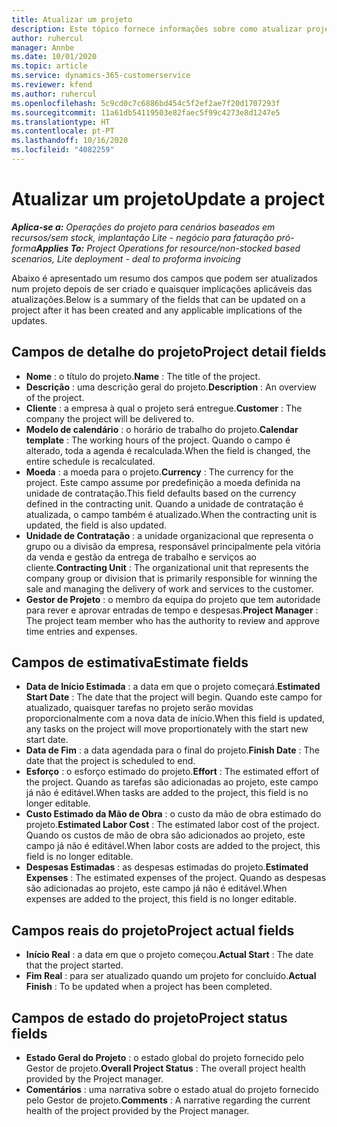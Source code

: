 ```yaml
---
title: Atualizar um projeto
description: Este tópico fornece informações sobre como atualizar projetos no Project Operations.
author: ruhercul
manager: Annbe
ms.date: 10/01/2020
ms.topic: article
ms.service: dynamics-365-customerservice
ms.reviewer: kfend
ms.author: ruhercul
ms.openlocfilehash: 5c9cd0c7c6886bd454c5f2ef2ae7f20d1707293f
ms.sourcegitcommit: 11a61db54119503e82faec5f99c4273e8d1247e5
ms.translationtype: HT
ms.contentlocale: pt-PT
ms.lasthandoff: 10/16/2020
ms.locfileid: "4082259"
---
```

# <a name="update-a-project"></a><span data-ttu-id="ea81b-103">Atualizar um projeto</span><span class="sxs-lookup"><span data-stu-id="ea81b-103">Update a project</span></span>

<span data-ttu-id="ea81b-104">_**Aplica-se a:** Operações do projeto para cenários baseados em recursos/sem stock, implantação Lite - negócio para faturação pró-forma_</span><span class="sxs-lookup"><span data-stu-id="ea81b-104">_**Applies To:** Project Operations for resource/non-stocked based scenarios, Lite deployment - deal to proforma invoicing_</span></span>

<span data-ttu-id="ea81b-105">Abaixo é apresentado um resumo dos campos que podem ser atualizados num projeto depois de ser criado e quaisquer implicações aplicáveis das atualizações.</span><span class="sxs-lookup"><span data-stu-id="ea81b-105">Below is a summary of the fields that can be updated on a project after it has been created and any applicable implications of the updates.</span></span>

## <a name="project-detail-fields"></a><span data-ttu-id="ea81b-106">Campos de detalhe do projeto</span><span class="sxs-lookup"><span data-stu-id="ea81b-106">Project detail fields</span></span>

- <span data-ttu-id="ea81b-107">**Nome** : o título do projeto.</span><span class="sxs-lookup"><span data-stu-id="ea81b-107">**Name** : The title of the project.</span></span>
- <span data-ttu-id="ea81b-108">**Descrição** : uma descrição geral do projeto.</span><span class="sxs-lookup"><span data-stu-id="ea81b-108">**Description** : An overview of the project.</span></span>
- <span data-ttu-id="ea81b-109">**Cliente** : a empresa à qual o projeto será entregue.</span><span class="sxs-lookup"><span data-stu-id="ea81b-109">**Customer** : The company the project will be delivered to.</span></span>
- <span data-ttu-id="ea81b-110">**Modelo de calendário** : o horário de trabalho do projeto.</span><span class="sxs-lookup"><span data-stu-id="ea81b-110">**Calendar template** : The working hours of the project.</span></span> <span data-ttu-id="ea81b-111">Quando o campo é alterado, toda a agenda é recalculada.</span><span class="sxs-lookup"><span data-stu-id="ea81b-111">When the field is changed, the entire schedule is recalculated.</span></span>
- <span data-ttu-id="ea81b-112">**Moeda** : a moeda para o projeto.</span><span class="sxs-lookup"><span data-stu-id="ea81b-112">**Currency** : The currency for the project.</span></span> <span data-ttu-id="ea81b-113">Este campo assume por predefinição a moeda definida na unidade de contratação.</span><span class="sxs-lookup"><span data-stu-id="ea81b-113">This field defaults based on the currency defined in the contracting unit.</span></span> <span data-ttu-id="ea81b-114">Quando a unidade de contratação é atualizada, o campo também é atualizado.</span><span class="sxs-lookup"><span data-stu-id="ea81b-114">When the contracting unit is updated, the field is also updated.</span></span>
- <span data-ttu-id="ea81b-115">**Unidade de Contratação** : a unidade organizacional que representa o grupo ou a divisão da empresa, responsável principalmente pela vitória da venda e gestão da entrega de trabalho e serviços ao cliente.</span><span class="sxs-lookup"><span data-stu-id="ea81b-115">**Contracting Unit** : The organizational unit that represents the company group or division that is primarily responsible for winning the sale and managing the delivery of work and services to the customer.</span></span> 
- <span data-ttu-id="ea81b-116">**Gestor de Projeto** : o membro da equipa do projeto que tem autoridade para rever e aprovar entradas de tempo e despesas.</span><span class="sxs-lookup"><span data-stu-id="ea81b-116">**Project Manager** : The project team member who has the authority to review and approve time entries and expenses.</span></span>

## <a name="estimate-fields"></a><span data-ttu-id="ea81b-117">Campos de estimativa</span><span class="sxs-lookup"><span data-stu-id="ea81b-117">Estimate fields</span></span>

- <span data-ttu-id="ea81b-118">**Data de Início Estimada** : a data em que o projeto começará.</span><span class="sxs-lookup"><span data-stu-id="ea81b-118">**Estimated Start Date** : The date that the project will begin.</span></span> <span data-ttu-id="ea81b-119">Quando este campo for atualizado, quaisquer tarefas no projeto serão movidas proporcionalmente com a nova data de início.</span><span class="sxs-lookup"><span data-stu-id="ea81b-119">When this field is updated, any tasks on the project will move proportionately with the start new start date.</span></span>
- <span data-ttu-id="ea81b-120">**Data de Fim** : a data agendada para o final do projeto.</span><span class="sxs-lookup"><span data-stu-id="ea81b-120">**Finish Date** : The date that the project is scheduled to end.</span></span>
- <span data-ttu-id="ea81b-121">**Esforço** : o esforço estimado do projeto.</span><span class="sxs-lookup"><span data-stu-id="ea81b-121">**Effort** : The estimated effort of the project.</span></span> <span data-ttu-id="ea81b-122">Quando as tarefas são adicionadas ao projeto, este campo já não é editável.</span><span class="sxs-lookup"><span data-stu-id="ea81b-122">When tasks are added to the project, this field is no longer editable.</span></span>
- <span data-ttu-id="ea81b-123">**Custo Estimado da Mão de Obra** : o custo da mão de obra estimado do projeto.</span><span class="sxs-lookup"><span data-stu-id="ea81b-123">**Estimated Labor Cost** : The estimated labor cost of the project.</span></span> <span data-ttu-id="ea81b-124">Quando os custos de mão de obra são adicionados ao projeto, este campo já não é editável.</span><span class="sxs-lookup"><span data-stu-id="ea81b-124">When labor costs are added to the project, this field is no longer editable.</span></span>
- <span data-ttu-id="ea81b-125">**Despesas Estimadas** : as despesas estimadas do projeto.</span><span class="sxs-lookup"><span data-stu-id="ea81b-125">**Estimated Expenses** : The estimated expenses of the project.</span></span> <span data-ttu-id="ea81b-126">Quando as despesas são adicionadas ao projeto, este campo já não é editável.</span><span class="sxs-lookup"><span data-stu-id="ea81b-126">When expenses are added to the project, this field is no longer editable.</span></span>

## <a name="project-actual-fields"></a><span data-ttu-id="ea81b-127">Campos reais do projeto</span><span class="sxs-lookup"><span data-stu-id="ea81b-127">Project actual fields</span></span>
- <span data-ttu-id="ea81b-128">**Início Real** : a data em que o projeto começou.</span><span class="sxs-lookup"><span data-stu-id="ea81b-128">**Actual Start** : The date that the project started.</span></span>
- <span data-ttu-id="ea81b-129">**Fim Real** : para ser atualizado quando um projeto for concluído.</span><span class="sxs-lookup"><span data-stu-id="ea81b-129">**Actual Finish** : To be updated when a project has been completed.</span></span>

## <a name="project-status-fields"></a><span data-ttu-id="ea81b-130">Campos de estado do projeto</span><span class="sxs-lookup"><span data-stu-id="ea81b-130">Project status fields</span></span>

- <span data-ttu-id="ea81b-131">**Estado Geral do Projeto** : o estado global do projeto fornecido pelo Gestor de projeto.</span><span class="sxs-lookup"><span data-stu-id="ea81b-131">**Overall Project Status** : The overall project health provided by the Project manager.</span></span>
- <span data-ttu-id="ea81b-132">**Comentários** : uma narrativa sobre o estado atual do projeto fornecido pelo Gestor de projeto.</span><span class="sxs-lookup"><span data-stu-id="ea81b-132">**Comments** : A narrative regarding the current health of the project provided by the Project manager.</span></span>

